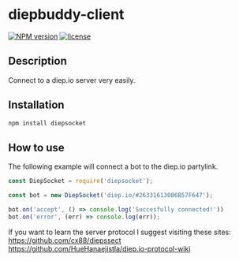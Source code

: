 # diepbuddy-client

[![NPM version](https://badge.fury.io/js/diepbuddy-client.svg)](https://www.npmjs.com/package/diepbuddy-client)
[![license](https://img.shields.io/badge/License-MIT-yellow.svg)](#)

## Description

Connect to a diep.io server very easily.

## Installation

```bash
npm install diepsocket
```

## How to use

The following example will connect a bot to the diep.io partylink.

```js
const DiepSocket = require('diepsocket');

const bot = new DiepSocket('diep.io/#26331613006B57F647');

bot.on('accept', () => console.log('Succesfully connected!'))
bot.on('error', (err) => console.log(err));
```

If you want to learn the server protocol I suggest visiting these sites:
https://github.com/cx88/diepssect
https://github.com/HueHanaejistla/diep.io-protocol-wiki